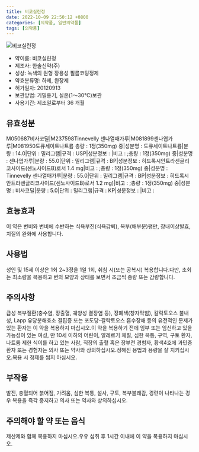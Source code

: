 ```yaml
---
title: 비코실린정
date: 2022-10-09 22:50:12 +0800
categories: [의약품, 일반의약품]
tags: [의약품]
---
```

![비코실린정](https://nedrug.mfds.go.kr/pbp/cmn/itemImageDownload/1NcelJgSVij)

- 약이름: 비코실린정
- 제조사: 한솔신약(주)
- 성상: 녹색의 원형 장용성 필름코팅정제
- 약효분류명: 하제, 완장제
- 허가일자: 20120913
- 보관방법: 기밀용기, 실온(1～30℃)보관
- 사용기간: 제조일로부터 36 개월
## 유효성분
M050687비사코딜|M237598Tinnevelly 센나열매가루|M081899센나엽가루|M081950도큐세이트나트륨
총량 : 1정(350mg) 중|성분명 : 도큐세이트나트륨|분량 : 14.0|단위 : 밀리그램|규격 : USP|성분정보 : |비고 : ;총량 : 1정(350mg) 중|성분명 : 센나엽가루|분량 : 55.0|단위 : 밀리그램|규격 : BP|성분정보 : 히드록시안트라센글리코사이드(센노사이드B)로서 1.4 mg|비고 : ;총량 : 1정(350mg) 중|성분명 : Tinnevelly 센나열매가루|분량 : 55.0|단위 : 밀리그램|규격 : BP|성분정보 : 히드록시안트라센글리코사이드(센노사이드B)로서 1.2 mg)|비고 : ;총량 : 1정(350mg) 중|성분명 : 비사코딜|분량 : 5.0|단위 : 밀리그램|규격 : KP|성분정보 : |비고 :
## 효능효과
이 약은 변비와 변비에 수반하는 식욕부진(식욕감퇴), 복부(배부분)팽만, 장내이상발효, 치질의 완화에 사용합니다.
## 사용법
성인 및 15세 이상은 1회 2~3정을 1일 1회, 취침 시(또는 공복시) 복용합니다.다만, 초회는 최소량을 복용하고 변의 모양과 상태를 보면서 조금씩 증량 또는 감량합니다.
## 주의사항
급성 복부질환(충수염, 장출혈, 궤양성 결장염 등), 장폐색(창자막힘), 갈락토오스 불내성, Lapp 유당분해효소 결핍증 또는 포도당-갈락토오스 흡수장애 등의 유전적인 문제가 있는 환자는 이 약을 복용하지 마십시오.이 약을 복용하기 전에 임부 또는 임신하고 있을 가능성이 있는 여성, 만 10세 이하의 어린이, 알레르기 체질, 심한 복통, 구역, 구토 환자, 나트륨 제한 식이를 하고 있는 사람, 직장의 출혈 혹은 장부전 경험자, 황색4호에 과민증 환자 또는 경험자는 의사 또는 약사와 상의하십시오.정해진 용법과 용량을 잘 지키십시오.복용 시 정제를 씹지 마십시오.
## 부작용
발진, 충혈되어 붉어짐, 가려움, 심한 복통, 설사, 구토, 복부불쾌감, 경련이 나타나는 경우 복용을 즉각 중지하고 의사 또는 약사와 상의하십시오.
## 주의해야 할 약 또는 음식
제산제와 함께 복용하지 마십시오.우유 섭취 후 1시간 이내에 이 약을 복용하지 마십시오.
